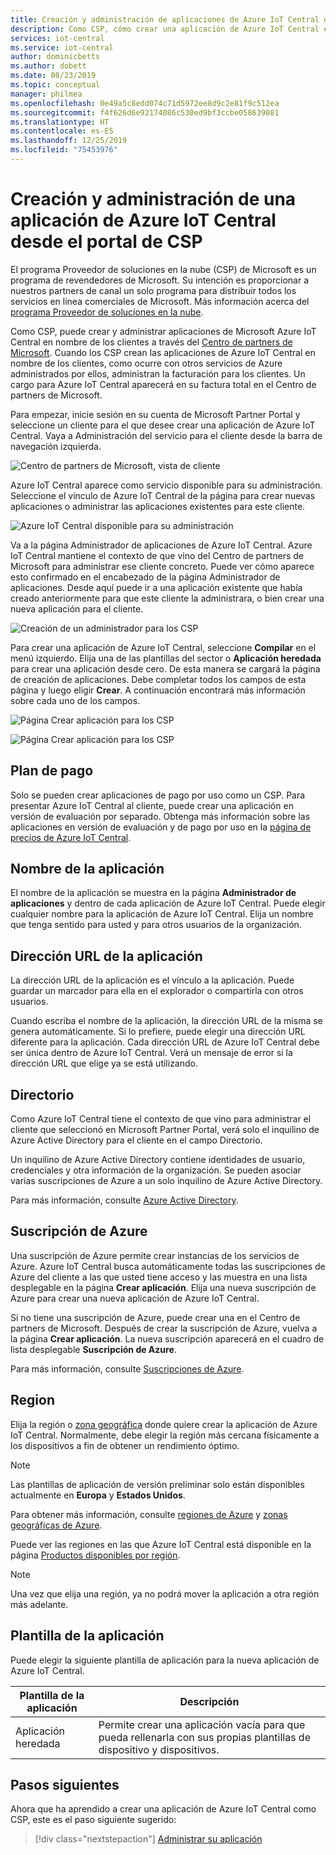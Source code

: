 ```yaml
---
title: Creación y administración de aplicaciones de Azure IoT Central desde el portal de CSP | Microsoft Docs
description: Como CSP, cómo crear una aplicación de Azure IoT Central en nombre del cliente.
services: iot-central
ms.service: iot-central
author: dominicbetts
ms.author: dobett
ms.date: 08/23/2019
ms.topic: conceptual
manager: philmea
ms.openlocfilehash: 0e49a5c8edd074c71d5972ee8d9c2e81f9c512ea
ms.sourcegitcommit: f4f626d6e92174086c530ed9bf3ccbe058639081
ms.translationtype: HT
ms.contentlocale: es-ES
ms.lasthandoff: 12/25/2019
ms.locfileid: "75453976"
---
```

# <a name="create-and-manage-an-azure-iot-central-application-from-the-csp-portal"></a>Creación y administración de una aplicación de Azure IoT Central desde el portal de CSP

El programa Proveedor de soluciones en la nube (CSP) de Microsoft es un programa de revendedores de Microsoft. Su intención es proporcionar a nuestros partners de canal un solo programa para distribuir todos los servicios en línea comerciales de Microsoft. Más información acerca del [programa Proveedor de soluciones en la nube](https://partner.microsoft.com/cloud-solution-provider).

Como CSP, puede crear y administrar aplicaciones de Microsoft Azure IoT Central en nombre de los clientes a través del [Centro de partners de Microsoft](https://partnercenter.microsoft.com/partner/home). Cuando los CSP crean las aplicaciones de Azure IoT Central en nombre de los clientes, como ocurre con otros servicios de Azure administrados por ellos, administran la facturación para los clientes. Un cargo para Azure IoT Central aparecerá en su factura total en el Centro de partners de Microsoft.

Para empezar, inicie sesión en su cuenta de Microsoft Partner Portal y seleccione un cliente para el que desee crear una aplicación de Azure IoT Central. Vaya a Administración del servicio para el cliente desde la barra de navegación izquierda.

![Centro de partners de Microsoft, vista de cliente](media/howto-create-application-csp/image1.png)

Azure IoT Central aparece como servicio disponible para su administración. Seleccione el vínculo de Azure IoT Central de la página para crear nuevas aplicaciones o administrar las aplicaciones existentes para este cliente.

![Azure IoT Central disponible para su administración](media/howto-create-application-csp/image2.png)

Va a la página Administrador de aplicaciones de Azure IoT Central. Azure IoT Central mantiene el contexto de que vino del Centro de partners de Microsoft para administrar ese cliente concreto. Puede ver cómo aparece esto confirmado en el encabezado de la página Administrador de aplicaciones. Desde aquí puede ir a una aplicación existente que había creado anteriormente para que este cliente la administrara, o bien crear una nueva aplicación para el cliente.

![Creación de un administrador para los CSP](media/howto-create-application-csp/image3.png)

Para crear una aplicación de Azure IoT Central, seleccione **Compilar** en el menú izquierdo. Elija una de las plantillas del sector o **Aplicación heredada** para crear una aplicación desde cero. De esta manera se cargará la página de creación de aplicaciones. Debe completar todos los campos de esta página y luego eligir **Crear**. A continuación encontrará más información sobre cada uno de los campos.

![Página Crear aplicación para los CSP](media/howto-create-application-csp/image4.png)

![Página Crear aplicación para los CSP](media/howto-create-application-csp/image4-1.png)

## <a name="payment-plan"></a>Plan de pago

Solo se pueden crear aplicaciones de pago por uso como un CSP. Para presentar Azure IoT Central al cliente, puede crear una aplicación en versión de evaluación por separado. Obtenga más información sobre las aplicaciones en versión de evaluación y de pago por uso en la [página de precios de Azure IoT Central](https://azure.microsoft.com/pricing/details/iot-central/).

## <a name="application-name"></a>Nombre de la aplicación

El nombre de la aplicación se muestra en la página **Administrador de aplicaciones** y dentro de cada aplicación de Azure IoT Central. Puede elegir cualquier nombre para la aplicación de Azure IoT Central. Elija un nombre que tenga sentido para usted y para otros usuarios de la organización.

## <a name="application-url"></a>Dirección URL de la aplicación

La dirección URL de la aplicación es el vínculo a la aplicación. Puede guardar un marcador para ella en el explorador o compartirla con otros usuarios.

Cuando escriba el nombre de la aplicación, la dirección URL de la misma se genera automáticamente. Si lo prefiere, puede elegir una dirección URL diferente para la aplicación. Cada dirección URL de Azure IoT Central debe ser única dentro de Azure IoT Central. Verá un mensaje de error si la dirección URL que elige ya se está utilizando.

## <a name="directory"></a>Directorio

Como Azure IoT Central tiene el contexto de que vino para administrar el cliente que seleccionó en Microsoft Partner Portal, verá solo el inquilino de Azure Active Directory para el cliente en el campo Directorio. 

Un inquilino de Azure Active Directory contiene identidades de usuario, credenciales y otra información de la organización. Se pueden asociar varias suscripciones de Azure a un solo inquilino de Azure Active Directory.

Para más información, consulte [Azure Active Directory](https://docs.microsoft.com/azure/active-directory/).

## <a name="azure-subscription"></a>Suscripción de Azure

Una suscripción de Azure permite crear instancias de los servicios de Azure. Azure IoT Central busca automáticamente todas las suscripciones de Azure del cliente a las que usted tiene acceso y las muestra en una lista desplegable en la página **Crear aplicación**. Elija una nueva suscripción de Azure para crear una nueva aplicación de Azure IoT Central.

Si no tiene una suscripción de Azure, puede crear una en el Centro de partners de Microsoft. Después de crear la suscripción de Azure, vuelva a la página **Crear aplicación**. La nueva suscripción aparecerá en el cuadro de lista desplegable **Suscripción de Azure**.

Para más información, consulte [Suscripciones de Azure](https://docs.microsoft.com/azure/guides/developer/azure-developer-guide#understanding-accounts-subscriptions-and-billing).

## <a name="region"></a>Region

Elija la región o [zona geográfica](https://azure.microsoft.com/global-infrastructure/geographies/) donde quiere crear la aplicación de Azure IoT Central. Normalmente, debe elegir la región más cercana físicamente a los dispositivos a fin de obtener un rendimiento óptimo.

> [!NOTE]
> Las plantillas de aplicación de versión preliminar solo están disponibles actualmente en **Europa** y **Estados Unidos**.

Para obtener más información, consulte [regiones de Azure](https://azure.microsoft.com/global-infrastructure/regions/) y [zonas geográficas de Azure](https://azure.microsoft.com/global-infrastructure/geographies/).

Puede ver las regiones en las que Azure IoT Central está disponible en la página [Productos disponibles por región](https://azure.microsoft.com/global-infrastructure/services/?products=iot-central).

> [!Note]
> Una vez que elija una región, ya no podrá mover la aplicación a otra región más adelante.

## <a name="application-template"></a>Plantilla de la aplicación

Puede elegir la siguiente plantilla de aplicación para la nueva aplicación de Azure IoT Central.

| Plantilla de la aplicación | Descripción |
| -------------------- | ----------- |
| Aplicación heredada   | Permite crear una aplicación vacía para que pueda rellenarla con sus propias plantillas de dispositivo y dispositivos. |


## <a name="next-steps"></a>Pasos siguientes

Ahora que ha aprendido a crear una aplicación de Azure IoT Central como CSP, este es el paso siguiente sugerido:

> [!div class="nextstepaction"]
> [Administrar su aplicación](howto-administer.md)
